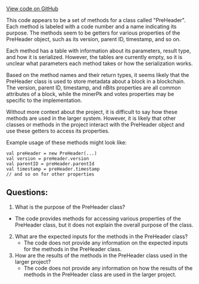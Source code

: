 [View code on GitHub](sigmastate-interpreterhttps://github.com/ScorexFoundation/sigmastate-interpreter/docs/spec/generated/PreHeader_methods.tex)

This code appears to be a set of methods for a class called "PreHeader". Each method is labeled with a code number and a name indicating its purpose. The methods seem to be getters for various properties of the PreHeader object, such as its version, parent ID, timestamp, and so on. 

Each method has a table with information about its parameters, result type, and how it is serialized. However, the tables are currently empty, so it is unclear what parameters each method takes or how the serialization works. 

Based on the method names and their return types, it seems likely that the PreHeader class is used to store metadata about a block in a blockchain. The version, parent ID, timestamp, and nBits properties are all common attributes of a block, while the minerPk and votes properties may be specific to the implementation. 

Without more context about the project, it is difficult to say how these methods are used in the larger system. However, it is likely that other classes or methods in the project interact with the PreHeader object and use these getters to access its properties. 

Example usage of these methods might look like:

```
val preHeader = new PreHeader(...)
val version = preHeader.version
val parentID = preHeader.parentId
val timestamp = preHeader.timestamp
// and so on for other properties
```
## Questions: 
 1. What is the purpose of the PreHeader class?
   - The code provides methods for accessing various properties of the PreHeader class, but it does not explain the overall purpose of the class.
2. What are the expected inputs for the methods in the PreHeader class?
   - The code does not provide any information on the expected inputs for the methods in the PreHeader class.
3. How are the results of the methods in the PreHeader class used in the larger project?
   - The code does not provide any information on how the results of the methods in the PreHeader class are used in the larger project.